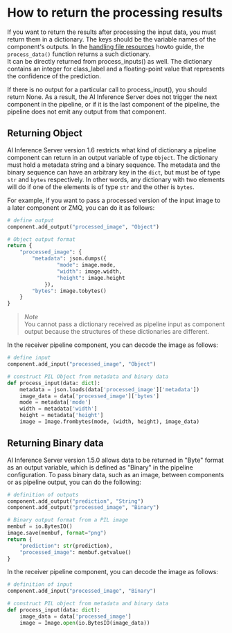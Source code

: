 <!--
SPDX-FileCopyrightText: Copyright (C) 2020 - 2024 Siemens AG

SPDX-License-Identifier: MIT
-->

# How to return the processing results

If you want to return the results after processing the input data, you must return them in a dictionary. The keys should be the variable names of the component's outputs. In the [handling file resources](05-handle-file-resources.md) howto guide, the `process_data()` function returns a such dictionary.\
It can be directly returned from process_inputs() as well. The dictionary contains an integer for class_label and a floating-point value that represents the confidence of the prediction.

If there is no output for a particular call to process_input(), you should return None. As a result, the AI Inference Server does not trigger the next component in the pipeline, or if it is the last component of the pipeline, the pipeline does not emit any output from that component.

## Returning Object

AI Inference Server version 1.6 restricts what kind of dictionary a pipeline component can return in an output variable of type `Object`. The dictionary must hold a metadata string and a binary sequence. The metadata and the binary sequence can have an arbitrary key in the `dict`, but must be of type `str` and `bytes` respectively. In other words, any dictionary with two elements will do if one of the elements is of type `str` and the other is `bytes`.

For example, if you want to pass a processed version of the input image to a later component or ZMQ, you can do it as follows:

```python
# define output
component.add_output("processed_image", "Object")

# Object output format
return {
    "processed_image": {
        "metadata": json.dumps({
                "mode": image.mode,
                "width": image.width,
                "height": image.height
            }),
        "bytes": image.tobytes()
    }
}
```

> *Note*\
You cannot pass a dictionary received as pipeline input as component output because the structures of these dictionaries are different.

In the receiver pipeline component, you can decode the image as follows:

```python
# define input
component.add_input("processed_image", "Object")

# construct PIL Object from metadata and binary data
def process_input(data: dict):
    metadata = json.loads(data['processed_image']['metadata'])
    image_data = data['processed_image']['bytes']
    mode = metadata['mode']
    width = metadata['width']
    height = metadata['height']
    image = Image.frombytes(mode, (width, height), image_data)
```

## Returning Binary data

AI Inference Server version 1.5.0 allows data to be returned in "Byte" format as an output variable, which is defined as "Binary" in the pipeline configuration.
To pass binary data, such as an image, between components or as pipeline output, you can do the following:

```python
# definition of outputs
component.add_output("prediction", "String")
component.add_output("processed_image", "Binary")

# Binary output format from a PIL image
membuf = io.BytesIO()
image.save(membuf, format="png")
return {
    "prediction": str(prediction),
    "processed_image": membuf.getvalue()
}
```

In the receiver pipeline component, you can decode the image as follows:

```python
# definition of input
component.add_input("processed_image", "Binary")

# construct PIL object from metadata and binary data
def process_input(data: dict):
    image_data = data['processed_image']
    image = Image.open(io.BytesIO(image_data))
```
